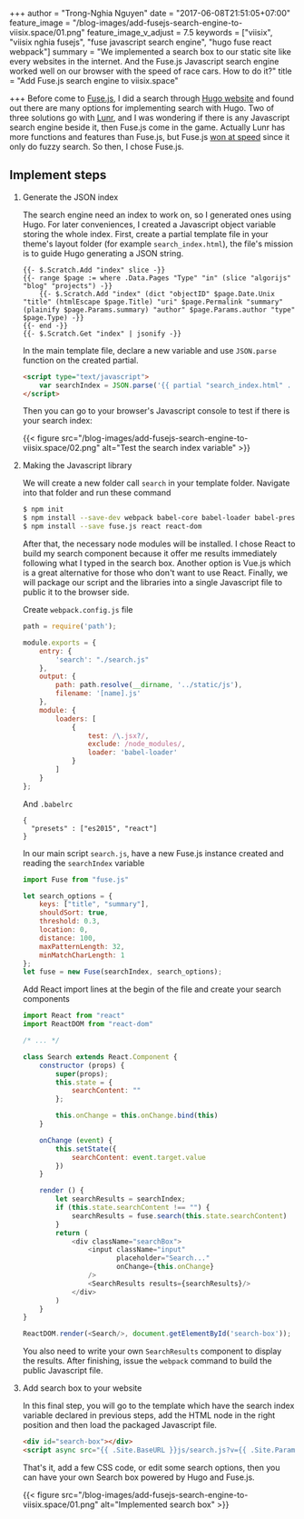 +++
author = "Trong-Nghia Nguyen"
date = "2017-06-08T21:51:05+07:00"
feature_image = "/blog-images/add-fusejs-search-engine-to-viisix.space/01.png"
feature_image_v_adjust = 7.5
keywords = ["viisix", "viisix nghia fusejs", "fuse javascript search engine", "hugo fuse react webpack"]
summary = "We implemented a search box to our static site like every websites in the internet. And the Fuse.js Javascript search engine worked well on our browser with the speed of race cars. How to do it?"
title = "Add Fuse.js search engine to viisix.space"

+++
Before come to [Fuse.js](http://fusejs.io/), I did a search through [Hugo website](https://gohugo.io/tools#search)
and found out there are many options for implementing search with Hugo. Two of three solutions go with 
[Lunr](https://lunrjs.com), and I was wondering if there is any Javascript search engine beside it, 
then Fuse.js come in the game. Actually Lunr has more functions and features than Fuse.js, but Fuse.js [won at speed](http://fiatjaf.alhur.es/js-search-engines-comparison/) 
since it only do fuzzy search. So then, I chose Fuse.js.

## Implement steps

1. Generate the JSON index
    
    The search engine need an index to work on, so I generated ones using Hugo. For later conveniences, I created a
    Javascript object variable storing the whole index. First, create a partial template file in your theme's layout
    folder (for example `search_index.html`), the file's mission is to guide Hugo generating a JSON string.
     
    ```text
    {{- $.Scratch.Add "index" slice -}}
    {{- range $page := where .Data.Pages "Type" "in" (slice "algorijs" "blog" "projects") -}}
        {{- $.Scratch.Add "index" (dict "objectID" $page.Date.Unix "title" (htmlEscape $page.Title) "uri" $page.Permalink "summary" (plainify $page.Params.summary) "author" $page.Params.author "type" $page.Type) -}}
    {{- end -}}
    {{- $.Scratch.Get "index" | jsonify -}}
    ```
    
    In the main template file, declare a new variable and use `JSON.parse` function on the created partial.
    
    ```html
    <script type="text/javascript">
        var searchIndex = JSON.parse('{{ partial "search_index.html" . }}');
    </script>
    ```
    
    Then you can go to your browser's Javascript console to test if there is your search index:
    
    {{< figure src="/blog-images/add-fusejs-search-engine-to-viisix.space/02.png" alt="Test the search index variable" >}}

2. Making the Javascript library

    We will create a new folder call `search` in your template folder. Navigate into that folder and run these command
    
    ```bash
    $ npm init
    $ npm install --save-dev webpack babel-core babel-loader babel-preset-es2015 babel-preset-react
    $ npm install --save fuse.js react react-dom
    ```
    
    After that, the necessary node modules will be installed. I chose React to build my search component because it 
    offer me results immediately following what I typed in the search box. Another option is Vue.js which is 
    a great alternative for those who don't want to use React. Finally, we will package our script and the libraries 
    into a single Javascript file to public it to the browser side.
    
    Create `webpack.config.js` file
    
    ```javascript
    path = require('path');
    
    module.exports = {
        entry: {
            'search': "./search.js"
        },
        output: {
            path: path.resolve(__dirname, '../static/js'),
            filename: '[name].js'
        },
        module: {
            loaders: [
                {
                    test: /\.jsx?/,
                    exclude: /node_modules/,
                    loader: 'babel-loader'
                }
            ]
        }
    };
    ```
    
    And `.babelrc`
    
    ```text
    {
      "presets" : ["es2015", "react"]
    }
    ```
    
    In our main script `search.js`, have a new Fuse.js instance created and reading the `searchIndex` variable
    
    ```javascript
    import Fuse from "fuse.js"
    
    let search_options = {
        keys: ["title", "summary"],
        shouldSort: true,
        threshold: 0.3,
        location: 0,
        distance: 100,
        maxPatternLength: 32,
        minMatchCharLength: 1
    };
    let fuse = new Fuse(searchIndex, search_options);
    ```
    
    Add React import lines at the begin of the file and create your search components
    
    ```javascript
    import React from "react"
    import ReactDOM from "react-dom"
    
    /* ... */
 
    class Search extends React.Component {
        constructor (props) {
            super(props);
            this.state = {
                searchContent: ""
            };
    
            this.onChange = this.onChange.bind(this)
        }
    
        onChange (event) {
            this.setState({
                searchContent: event.target.value
            })
        }
    
        render () {
            let searchResults = searchIndex;
            if (this.state.searchContent !== "") {
                searchResults = fuse.search(this.state.searchContent)
            }
            return (
                <div className="searchBox">
                    <input className="input"
                           placeholder="Search..."
                           onChange={this.onChange}
                    />
                    <SearchResults results={searchResults}/>
                </div>
            )
        }
    }
 
    ReactDOM.render(<Search/>, document.getElementById('search-box'));
    ```
    
    You also need to write your own `SearchResults` component to display the results. After finishing, 
    issue the `webpack` command to build the public Javascript file.
    
3. Add search box to your website

    In this final step, you will go to the template which have the search index variable declared in previous steps,
    add the HTML node in the right position and then load the packaged Javascript file.
    
    ```html
    <div id="search-box"></div>
    <script async src="{{ .Site.BaseURL }}js/search.js?v={{ .Site.Params.Version }}"></script>
    ```
    
    That's it, add a few CSS code, or edit some search options, then you can have your own Search 
    box powered by Hugo and Fuse.js.
    
    {{< figure src="/blog-images/add-fusejs-search-engine-to-viisix.space/01.png" alt="Implemented search box" >}}
